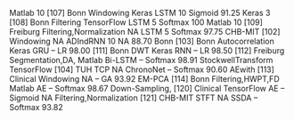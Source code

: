 Matlab 10
[107] Bonn Windowing Keras LSTM 10 Sigmoid 91.25
Keras 3
[108] Bonn Filtering TensorFlow LSTM 5 Softmax 100
Matlab 10
[109] Freiburg Filtering,Normalization NA LSTM 5 Softmax 97.75
CHB-MIT
[102] Windowing NA ADIndRNN 10 NA 88.70
Bonn
[103] Bonn Autocorrelation Keras GRU – LR 98.00
[111] Bonn DWT Keras RNN – LR 98.50
[112] Freiburg Segmentation,DA, Matlab Bi-LSTM – Softmax 98.91
StockwellTransform TensorFlow
[104] TUH TCP NA ChronoNet – Softmax 90.60
AEwith
[113] Clinical Windowing NA – GA 93.92
EM-PCA
[114] Bonn Filtering,HWPT,FD Matlab AE – Softmax 98.67
Down-Sampling,
[120] Clinical TensorFlow AE – Sigmoid NA
Filtering,Normalization
[121] CHB-MIT STFT NA SSDA – Softmax 93.82